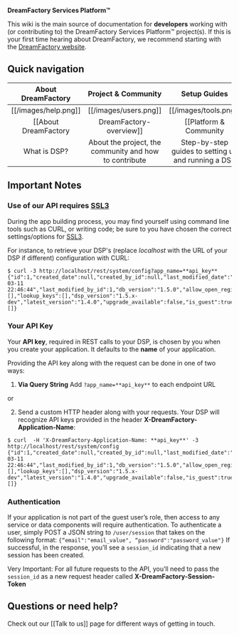 **DreamFactory Services Platform&trade;**

This wiki is the main source of documentation for **developers** working with (or contributing to) the DreamFactory Services Platform&trade; project(s). If this is your first time hearing about DreamFactory, we recommend starting with the [DreamFactory website][website].

## Quick navigation

| About DreamFactory | Project & Community | Setup Guides | Technical Documentation |
|:------------------:|:-------------------:|:------------:|:-----------------------:|
| [[/images/help.png]] | [[/images/users.png]] | [[/images/tools.png]] | [[/images/database.png]] |
| [[About DreamFactory|DreamFactory-overview]] | [[Platform & Community|DreamFactory-project-and-community]] | [[Setup Guides|Setting-up-DreamFactory]] | [[Documentation|dsp-documentation]]|
| What is DSP? | About the project, the community and how to contribute | Step-by-step guides to setting up and running a DSP | Detailed technical documentation on the platform |

## Important Notes

### Use of our API requires [SSL3](http://en.wikipedia.org/wiki/Transport_Layer_Security#SSL_3.0)

During the app building process, you may find yourself using command line tools such as CURL, or writing code; be sure to you have chosen the correct settings/options for [SSL3](http://en.wikipedia.org/wiki/Transport_Layer_Security#SSL_3.0).

For instance, to retrieve your DSP's (replace *localhost* with the URL of your DSP if different) configuration with CURL:

```
$ curl -3 http://localhost/rest/system/config?app_name=**api_key**
{"id":1,"created_date":null,"created_by_id":null,"last_modified_date":"2014-03-11 22:46:44","last_modified_by_id":1,"db_version":"1.5.0","allow_open_registration":false,"open_reg_role_id":null,"open_reg_email_service_id":null,"open_reg_email_template_id":null,"invite_email_service_id":null,"invite_email_template_id":null,"password_email_service_id":null,"password_email_template_id":null,"allow_guest_user":false,"guest_role_id":null,"editable_profile_fields":"email,display_name,first_name,last_name,phone,default_app_id,security_question,security_answer","custom_settings":[],"lookup_keys":[],"dsp_version":"1.5.x-dev","latest_version":"1.4.0","upgrade_available":false,"is_guest":true,"allow_admin_remote_logins":false,"allow_remote_logins":false,"allowed_hosts":[]}
```

### Your API Key

Your **API key**, required in REST calls to your DSP, is chosen by you when you create your application. It defaults to the **name** of your application.

Providing the API key along with the request can be done in one of two ways:

1. **Via Query String** Add ```?app_name=**api_key**``` to each endpoint URL

or

2. Send a custom HTTP header along with your requests. Your DSP will recognize API keys provided in the header **X-DreamFactory-Application-Name**:

```
$ curl  -H 'X-DreamFactory-Application-Name: **api_key**' -3 http://localhost/rest/system/config
{"id":1,"created_date":null,"created_by_id":null,"last_modified_date":"2014-03-11 22:46:44","last_modified_by_id":1,"db_version":"1.5.0","allow_open_registration":false,"open_reg_role_id":null,"open_reg_email_service_id":null,"open_reg_email_template_id":null,"invite_email_service_id":null,"invite_email_template_id":null,"password_email_service_id":null,"password_email_template_id":null,"allow_guest_user":false,"guest_role_id":null,"editable_profile_fields":"email,display_name,first_name,last_name,phone,default_app_id,security_question,security_answer","custom_settings":[],"lookup_keys":[],"dsp_version":"1.5.x-dev","latest_version":"1.4.0","upgrade_available":false,"is_guest":true,"allow_admin_remote_logins":false,"allow_remote_logins":false,"allowed_hosts":[]}
```

### Authentication
If your application is not part of the guest user’s role, then access to any service or data components will require authentication.
To authenticate a user, simply POST a JSON string to ```/user/session``` that takes on the following format: ```{“email":"email_value", “password":"password_value"}```
If successful, in the response, you’ll see a ```session_id``` indicating that a new session has been created.

Very Important: For all future requests to the API, you’ll need to pass the ```session_id``` as a new request header called **X-DreamFactory-Session-Token **

## Questions or need help?

Check out our [[Talk to us]] page for different ways of getting in touch.

[website]: https://www.dreamfactory.com
